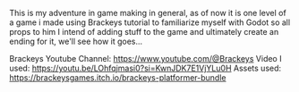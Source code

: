 This is my adventure in game making in general, as of now it is one level of a game i made using Brackeys tutorial to familiarize myself with Godot so all props to him
I intend of adding stuff to the game and ultimately create an ending for it, we'll see how it goes...

Brackeys Youtube Channel: https://www.youtube.com/@Brackeys
Video I used: https://youtu.be/LOhfqjmasi0?si=KwnJDK7E1VjYLu0H
Assets used: https://brackeysgames.itch.io/brackeys-platformer-bundle
